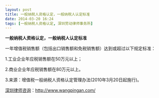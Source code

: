 ```yaml
---
layout: post
title: 一般纳税人资格认定，一般纳税人认定标准
date: 2014-03-20 16:24
tags: [一般纳税人资格认定, 深圳劳动律师事务所]
---
```

<strong>一般纳税人资格认定，一般纳税人认定标准</strong>

一年增值税销售额（包括出口销售额和免税销售额）达到或超过以下规定标准：

1.工业企业年应税销售额在50万元以上；

2.商业企业年应税销售额在80万元以上。

3.来源：增值税一般纳税人资格认定管理办法(2010年3月20日起施行)。

<a href="http://www.wangpingan.com/">深圳律师咨询</a>：<a href="http://www.wangpingan.com/">http://www.wangpingan.com/</a>

